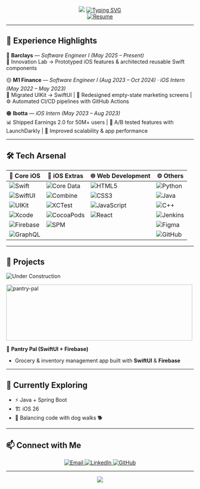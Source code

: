 <!-- Custom Banner -->

<div align="center">
<img src="https://capsule-render.vercel.app/api?type=waving&height=300&color=gradient&text=Hi!%20I'm%20Myat%20Thu%20Ko%20aka%20Tony%20👋&textBg=false&fontSize=40&desc=📱%20iOS%20Engineer%20%7C%20🎮%20FC%2026%20%7C%20🦮%20Dog%20Parent%20&animation=fadeIn&descAlign=50" />

<!-- Typing Effect -->
<a href="https://git.io/typing-svg">
<img src="https://readme-typing-svg.demolab.com?font=Bitcount+Single&size=45&pause=1000&background=FFBD0000&center=true&vCenter=true&width=500&height=50&lines=Develop+iOS+Code;FC+26;Dog+Walks;and+repeat" alt="Typing SVG" />
</a>

</br>

<a href="https://github.com/MyatThuKo/Myat-Thu-Ko-Resume.pdf">
<img src="https://img.shields.io/badge/Resume-4CAF50?style=for-the-badge&logo=readme&logoColor=white" alt="Resume"/>
</a>

</div>

---

## 💼 Experience Highlights

🔵 **Barclays** — *Software Engineer I (May 2025 – Present)*  
🚀 Innovation Lab → Prototyped iOS features & architected reusable Swift components  

🟡 **M1 Finance** — *Software Engineer I (Aug 2023 – Oct 2024) · iOS Intern (May 2022 – May 2023)*  
📱 Migrated UIKit → SwiftUI | 🎨 Redesigned empty-state marketing screens | ⚙️ Automated CI/CD pipelines with GitHub Actions  

🟠 **Ibotta** — *iOS Intern (May 2023 – Aug 2023)*  
📊 Shipped Earnings 2.0 for 50M+ users | 🧪 A/B tested features with LaunchDarkly | 🚀 Improved scalability & app performance  


---


## 🛠️ Tech Arsenal

| 🍏 Core iOS | 🧩 iOS Extras | 🌐 Web Development | ⚙️ Others |
|-------------|--------------|-------------------|--------------------|
| ![Swift](https://img.shields.io/badge/Swift-FA7343?style=for-the-badge&logo=swift&logoColor=white) | ![Core Data](https://img.shields.io/badge/Core%20Data-1572B6?style=for-the-badge&logo=apple&logoColor=white) | ![HTML5](https://img.shields.io/badge/HTML5-E34F26?style=for-the-badge&logo=html5&logoColor=white) | ![Python](https://img.shields.io/badge/Python-3776AB?style=for-the-badge&logo=python&logoColor=white) |
| ![SwiftUI](https://img.shields.io/badge/SwiftUI-0D96F6?style=for-the-badge&logo=swift&logoColor=white) | ![Combine](https://img.shields.io/badge/Combine-0D96F6?style=for-the-badge&logo=swift&logoColor=white) | ![CSS3](https://img.shields.io/badge/CSS3-1572B6?style=for-the-badge&logo=css3&logoColor=white) | ![Java](https://img.shields.io/badge/Java-007396?style=for-the-badge&logo=java&logoColor=white) |
| ![UIKit](https://img.shields.io/badge/UIKit-1C1C1E?style=for-the-badge&logo=apple&logoColor=white) | ![XCTest](https://img.shields.io/badge/XCTest-34C759?style=for-the-badge&logo=apple&logoColor=white) | ![JavaScript](https://img.shields.io/badge/JavaScript-F7DF1E?style=for-the-badge&logo=javascript&logoColor=black) | ![C++](https://img.shields.io/badge/C++-00599C?style=for-the-badge&logo=c%2B%2B&logoColor=white) |
| ![Xcode](https://img.shields.io/badge/Xcode-147EFB?style=for-the-badge&logo=xcode&logoColor=white) | ![CocoaPods](https://img.shields.io/badge/CocoaPods-EE3322?style=for-the-badge&logo=cocoapods&logoColor=white) | ![React](https://img.shields.io/badge/React-61DAFB?style=for-the-badge&logo=react&logoColor=black) | ![Jenkins](https://img.shields.io/badge/Jenkins-D24939?style=for-the-badge&logo=jenkins&logoColor=white) |
| ![Firebase](https://img.shields.io/badge/Firebase-ffca28?style=for-the-badge&logo=firebase&logoColor=black) | ![SPM](https://img.shields.io/badge/SPM-FA7343?style=for-the-badge&logo=swift&logoColor=white) |  | ![Figma](https://img.shields.io/badge/Figma-F24E1E?style=for-the-badge&logo=figma&logoColor=white) |
| ![GraphQL](https://img.shields.io/badge/GraphQL-E10098?style=for-the-badge&logo=graphql&logoColor=white) |  |  | ![GitHub](https://img.shields.io/badge/GitHub-181717?style=for-the-badge&logo=github&logoColor=white) |

---

## 📌 Projects

![Under Construction](https://img.shields.io/badge/Under%20Construction-FF3B30?style=for-the-badge&colorA=FF6B6B&colorB=FF3B30)

<img width="500" height="150" alt="pantry-pal" src="https://github.com/user-attachments/assets/e8a4009d-8344-46c1-93ea-89793b8e6560" />

🍏 **Pantry Pal (SwiftUI + Firebase)** 

- Grocery & inventory management app built with **SwiftUI** & **Firebase**

---

## 🌱 Currently Exploring

- ⚡ Java + Spring Boot
- 🏗️ iOS 26
- 🐶 Balancing code with dog walks 🐕

---

## 📫 Connect with Me

<p align="center">
<a href="mailto:nymyatthuko@gmail.com">
<img src="https://img.shields.io/badge/Email-D14836?style=for-the-badge&logo=gmail&logoColor=white" alt="Email"/>
</a>
<a href="https://www.linkedin.com/in/myatthuko13">
<img src="https://img.shields.io/badge/LinkedIn-0077B5?style=for-the-badge&logo=linkedin&logoColor=white" alt="LinkedIn"/>
</a>
<a href="https://github.com/MyatThuKo">
<img src="https://img.shields.io/badge/GitHub-181717?style=for-the-badge&logo=github&logoColor=white" alt="GitHub"/>
</a>
</p>


---

<!-- Footer Banner -->

<p align="center">
<img src="https://capsule-render.vercel.app/api?type=waving&height=120&color=gradient&section=footer" />
</p>
